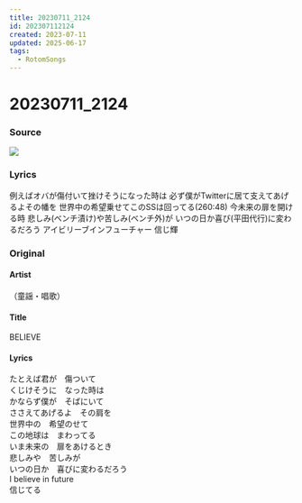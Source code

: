 ```yaml
---
title: 20230711_2124
id: 202307112124
created: 2023-07-11
updated: 2025-06-17
tags:
  - RotomSongs
---
```

# 20230711_2124

### Source

![](https://x.com/Starlystrongest/status/1678742073216778247)
### Lyrics

例えばオバが傷付いて挫けそうになった時は
必ず僕がTwitterに居て支えてあげるよその幡を
世界中の希望乗せてこのSSは回ってる(260:48)
今未来の扉を開ける時
悲しみ(ベンチ漬け)や苦しみ(ベンチ外)が
いつの日か喜び(平田代行)に変わるだろう
アイビリーブインフューチャー
信じ輝

### Original

#### Artist

（童謡・唱歌）

#### Title

BELIEVE

#### Lyrics

たとえば君が　傷ついて  
くじけそうに　なった時は  
かならず僕が　そばにいて  
ささえてあげるよ　その肩を  
世界中の　希望のせて  
この地球は　まわってる  
いま未来の　扉をあけるとき  
悲しみや　苦しみが  
いつの日か　喜びに変わるだろう  
I believe in future  
信じてる  



